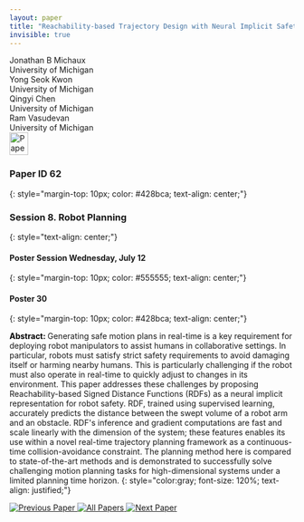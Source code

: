 ```yaml
---
layout: paper
title: "Reachability-based Trajectory Design with Neural Implicit Safety Constraints"
invisible: true
---
```

<div class="paper-authors">
<div class="paper-author-box">
    <div class="paper-author-name">Jonathan B Michaux</div>
    <div class="paper-author-uni">University of Michigan</div>
</div>
<div class="paper-author-box">
    <div class="paper-author-name">Yong Seok Kwon</div>
    <div class="paper-author-uni">University of Michigan</div>
</div>
<div class="paper-author-box">
    <div class="paper-author-name">Qingyi Chen</div>
    <div class="paper-author-uni">University of Michigan</div>
</div>
<div class="paper-author-box">
    <div class="paper-author-name">Ram Vasudevan</div>
    <div class="paper-author-uni">University of Michigan</div>
</div>

</div><div class="paper-pdf">
<div> <a href="http://www.roboticsproceedings.org/rss19/p062.pdf"><img src="{{ site.baseurl }}/images/paper_link.png" alt="Paper Website" width = "33"  height = "40"/></a> </div>
</div>

### Paper ID 62
{: style="margin-top: 10px; color: #428bca; text-align: center;"}

### Session 8. Robot Planning
{: style="text-align: center;"}

#### Poster Session Wednesday, July 12
{: style="margin-top: 10px; color: #555555; text-align: center;"}

#### Poster 30
{: style="margin-top: 10px; color: #428bca; text-align: center;"}

<b style="color: black;">Abstract: </b>Generating safe motion plans in real-time is a key requirement for deploying robot manipulators to assist humans in collaborative settings.
In particular, robots must satisfy strict safety requirements to avoid damaging itself or harming nearby humans.
This is particularly challenging if the robot must also operate in real-time to quickly adjust to changes in its environment.
This paper addresses these challenges by proposing Reachability-based Signed Distance Functions (RDFs) as a neural implicit representation for robot safety.
RDF, trained using supervised learning, accurately predicts the distance between the swept volume of a robot arm and an obstacle.
RDF's inference and gradient computations are fast and scale linearly with the dimension of the system; these features enables its use within a novel real-time trajectory planning framework as a continuous-time collision-avoidance constraint.
The planning method here is compared to state-of-the-art methods and is demonstrated to successfully solve challenging motion planning tasks for high-dimensional systems under a limited planning time horizon.
{: style="color:gray; font-size: 120%; text-align: justified;"}


<div class="paper-menu">
<a href="{{ site.baseurl }}/program/papers/061/"> <img src="{{ site.baseurl }}/images/previous_paper_icon.png" alt="Previous Paper" title="Previous Paper"/> </a>
<a href="{{ site.baseurl }}/program/papers"><img src="{{ site.baseurl }}/images/overview_icon.png" alt="All Papers" title="All Papers"/> </a>
<a href="{{ site.baseurl }}/program/papers/063/"> <img src="{{ site.baseurl }}/images/next_paper_icon.png" alt="Next Paper" title="Next Paper"/> </a>

</div>
